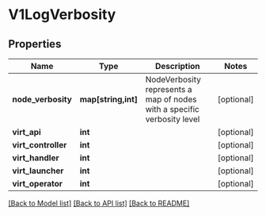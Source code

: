 # V1LogVerbosity

## Properties
Name | Type | Description | Notes
------------ | ------------- | ------------- | -------------
**node_verbosity** | **map[string,int]** | NodeVerbosity represents a map of nodes with a specific verbosity level | [optional] 
**virt_api** | **int** |  | [optional] 
**virt_controller** | **int** |  | [optional] 
**virt_handler** | **int** |  | [optional] 
**virt_launcher** | **int** |  | [optional] 
**virt_operator** | **int** |  | [optional] 

[[Back to Model list]](../README.md#documentation-for-models) [[Back to API list]](../README.md#documentation-for-api-endpoints) [[Back to README]](../README.md)


